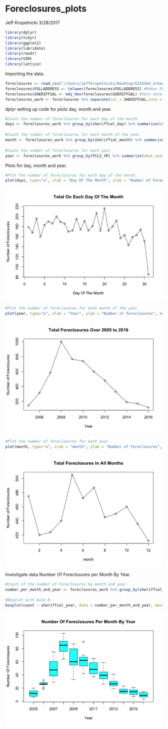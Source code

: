 Foreclosures\_plots
================
Jeff Kropelnicki
3/28/2017

``` r
library(dplyr)
library(tidyr)
library(ggplot2)
library(lubridate)
library(readr)
library(VIM)
library(lattice)
```

Importing the data.

``` r
foreclosures <- read_csv("//Users/jeffkropelnicki/Desktop/GIS5564_Urban_GIS/Project/foreclosures..csv") 
foreclosures$FULLADDRESS <- tolower(foreclosures$FULLADDRESS) #Makes FULLADDRESS to lowercase for a join with parcels 
foreclosures$SHERIFFSAL <- mdy_hms(foreclosures$SHERIFFSAL) #Sets date to hours minutes sec.
foreclosures_work <- foreclosures %>% separate(col = SHERIFFSAL,into = c("sheriffsal_year", "sheriffsal_month", "sheriffsal_day"), sep = "-") #separate SALE_DATE to year, month and day.
```

dplyr setting up code for plots day, month and year.

``` r
#Count the number of foreclosures for each day of the month. 
days <- foreclosures_work %>% group_by(sheriffsal_day) %>% summarise(what_day = n()) %>% arrange(sheriffsal_day)

#Count the number of foreclosures for each month of the year. 
month <- foreclosures_work %>% group_by(sheriffsal_month) %>% summarise(what_month = n()) %>% arrange(sheriffsal_month) 

#Count the number of foreclosures for each year.
year <- foreclosures_work %>% group_by(FCLS_YR) %>% summarise(what_year = n()) %>% arrange(FCLS_YR)
```

Plots for day, month and year.

``` r
#Plot the number of foreclosures for each day of the month. 
plot(days, type="o", xlab = "Day Of The Month", ylab = "Number of Foreclosures", main = "Total On Each Day Of The Month")
```

![](Foreclosure_plots_files/figure-markdown_github/unnamed-chunk-3-1.png)

``` r
#Plot the number of foreclosures for each month of the year. 
plot(year, type="o", xlab = "Year", ylab = "Number of Foreclosures", main = "Total Foreclosures Over 2005 to 2016")
```

![](Foreclosure_plots_files/figure-markdown_github/unnamed-chunk-3-2.png)

``` r
#Plot the number of foreclosures for each year. 
plot(month, type="o", xlab = "month", ylab = "Number of Foreclosures", main = "Total Foreclosures In All Months")
```

![](Foreclosure_plots_files/figure-markdown_github/unnamed-chunk-3-3.png)

Investigate data Number Of Foreclosures per Month By Year.

``` r
#Count of the number of foreclosures by month and year. 
number_per_month_and_year <- foreclosures_work %>% group_by(sheriffsal_year, sheriffsal_month) %>% summarize(count = n())

#Boxplot with base R. 
boxplot(count ~ sheriffsal_year, data = number_per_month_and_year, main = "Number Of Foreclosures Per Month By Year", ylab = "Number Of Foreclosures", xlab = "Year", col = c("cyan1"), cex = 1, pch = 21)
```

![](Foreclosure_plots_files/figure-markdown_github/unnamed-chunk-4-1.png)
